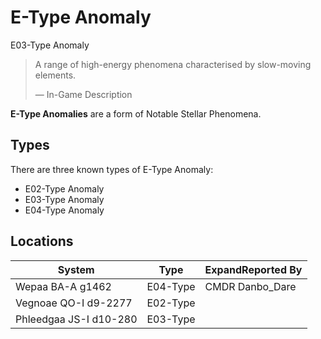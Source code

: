 # E-Type Anomaly
E03-Type Anomaly
 		 	 

> 
> 
> A range of high-energy phenomena characterised by slow-moving elements.
> 
> 
> — In-Game Description
> 

**E-Type Anomalies** are a form of Notable Stellar Phenomena.

## Types

There are three known types of E-Type Anomaly:

- E02-Type Anomaly
- E03-Type Anomaly
- E04-Type Anomaly

## Locations

| System | Type | ExpandReported By |
| --- | --- | --- |
| Wepaa BA-A g1462 | E04-Type | CMDR Danbo\_Dare |
| Vegnoae QO-I d9-2277 | E02-Type |  |
| Phleedgaa JS-I d10-280 | E03-Type |  |